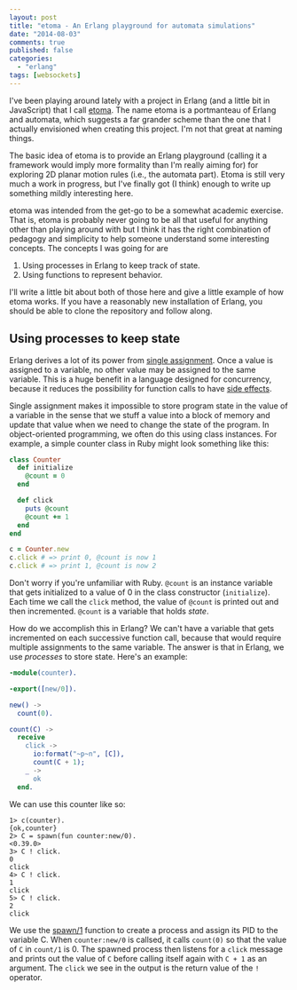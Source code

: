 ```yaml
---
layout: post
title: "etoma - An Erlang playground for automata simulations"
date: "2014-08-03"
comments: true
published: false
categories:
  - "erlang"
tags: [websockets]
---
```


I've been playing around lately with a project in Erlang (and a little bit in
JavaScript) that I call [etoma](http://github.com/dantswain/etoma).  The name
etoma is a portmanteau of Erlang and automata, which suggests a far grander
scheme than the one that I actually envisioned when creating this project.
I'm not that great at naming things.

The basic idea of etoma is to provide an Erlang playground (calling it a
framework would imply more formality than I'm really aiming for) for exploring
2D planar motion rules (i.e., the automata part).  Etoma is still very much
a work in progress, but I've finally got (I think) enough to write up something
mildly interesting here.

etoma was intended from the get-go to be a somewhat academic exercise.  That is,
etoma is probably never going to be all that useful for anything other than playing
around with but I think it has the right combination of pedagogy and simplicity
to help someone understand some interesting concepts.  The concepts I was going
for are

  1. Using processes in Erlang to keep track of state.
  2. Using functions to represent behavior.

I'll write a little bit about both of those here and give a little example of how
etoma works.  If you have a reasonably new installation of Erlang, you should
be able to clone the repository and follow along.

## Using processes to keep state

Erlang derives a lot of its power from
[single assignment](http://learnyousomeerlang.com/starting-out-for-real#invariable-variables).
Once a value is assigned to a variable, no other value
may be assigned to the same variable.  This is a huge benefit in a language
designed for concurrency, because it reduces the possibility for function
calls to have <a href="http://en.wikipedia.org/wiki/Side_effect_(computer_science)">
side effects</a>.

Single assignment makes it impossible to store program state in the value of
a variable in the sense that we stuff a value into a block of memory and
update that value when we need to change the state of the program.  In
object-oriented programming, we often do this using class instances.
For example, a simple counter class in Ruby might look something like this:

```ruby
class Counter
  def initialize
    @count = 0
  end

  def click
    puts @count
    @count += 1
  end
end

c = Counter.new
c.click # => print 0, @count is now 1
c.click # => print 1, @count is now 2
```

Don't worry if you're unfamiliar with Ruby. `@count` is an instance variable that
gets initialized to a value of 0 in the class constructor (`initialize`).   Each
time we call the `click` method, the value of `@count` is printed out and then
incremented.  `@count` is a variable that holds *state*.

How do we accomplish this in Erlang?  We can't have a variable that gets
incremented on each successive function call, because that would require
multiple assignments to the same variable.  The answer is that in Erlang,
we use *processes* to store state.  Here's an example:

```erlang
-module(counter).

-export([new/0]).

new() ->
  count(0).

count(C) ->
  receive
    click ->
      io:format("~p~n", [C]),
      count(C + 1);
    _ ->
      ok
  end.
```

We can use this counter like so:

```
1> c(counter).
{ok,counter}
2> C = spawn(fun counter:new/0).
<0.39.0>
3> C ! click.
0
click
4> C ! click.
1
click
5> C ! click.
2
click
```

We use the [spawn/1](http://www.erlang.org/doc/man/erlang.html#spawn-1) function
to create a process and assign its PID to the variable C.  When `counter:new/0` is
callsed, it calls `count(0)` so that the value of `C` in `count/1` is 0.  The spawned
process then listens for a `click` message and prints out the value of `C` before
calling itself again with `C + 1` as an argument.  The `click` we see in the output
is the return value of the `!` operator.
